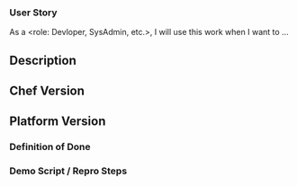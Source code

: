### User Story
As a <role: Devloper, SysAdmin, etc.>, I will use this work when I want to ...

## Description
<!--- Briefly describe the issue -->

## Chef Version
<!--- Tell us which version of chef-client you are using (see below for Server+ChefDK bugs). -->

## Platform Version
<!--- Tell us which Operating System distribution and version chef-client is running on. -->

### Definition of Done

### Demo Script / Repro Steps
